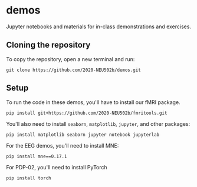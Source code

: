 # demos

Jupyter notebooks and materials for in-class demonstrations and exercises.

## Cloning the repository

To copy the repository, open a new terminal and run:

```
git clone https://github.com/2020-NEU502b/demos.git
```

## Setup

To run the code in these demos, you'll have to install our fMRI package.

```
pip install git+https://github.com/2020-NEU502b/fmritools.git
```

You'll also need to install `seaborn`, `matplotlib`, `jupyter`, and other packages:
```
pip install matplotlib seaborn jupyter notebook jupyterlab
```

For the EEG demos, you'll need to install MNE:
```
pip install mne==0.17.1
```

For PDP-02, you'll need to install PyTorch
```
pip install torch
```
